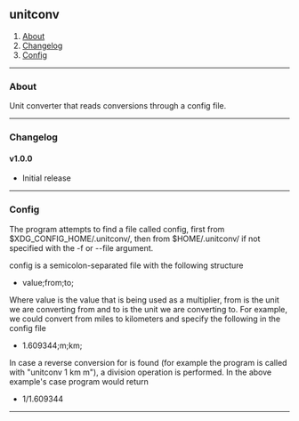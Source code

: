 ## unitconv

1. [About](README.md#about)
2. [Changelog](README.md#changelog)
3. [Config](README.md#config)

---

### About

Unit converter that reads conversions through a config file.

---

### Changelog

#### v1.0.0
- Initial release

---

### Config

The program attempts to find a file called config, first from $XDG_CONFIG_HOME/.unitconv/, then from $HOME/.unitconv/ if not specified with the -f or --file argument.


config is a semicolon-separated file with the following structure
- value;from;to;


Where value is the value that is being used as a multiplier, from is the unit we are converting from and to is the unit we are converting to. For example, we could convert from miles to kilometers and specify the following in the config file
- 1.609344;m;km;

In case a reverse conversion for is found (for example the program is called with "unitconv 1 km m"), a division operation is performed. In the above example's case program would return
- 1/1.609344

---
